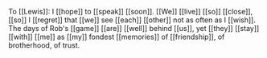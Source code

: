 To [[Lewis]]: I [[hope]] to [[speak]] [[soon]]. [[We]] [[live]] [[so]] [[close]], [[so]] I [[regret]] that [[we]] see [[each]] [[other]] not as often as I [[wish]]. The days of Rob's [[game]] [[are]] [[well]] behind [[us]], yet [[they]] [[stay]] [[with]] [[me]] as [[my]] fondest [[memories]] of [[friendship]], of brotherhood, of trust. 